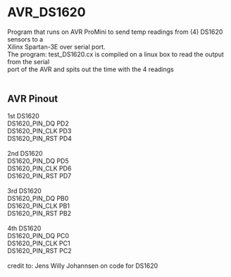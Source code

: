 <h1>AVR_DS1620</h1>
Program that runs on AVR ProMini to send temp readings from (4) DS1620 sensors to a<br />
Xilinx Spartan-3E over serial port.<br />
The program: test_DS1620.cx is compiled on a linux box to read the output from the serial<br />
port of the AVR and spits out the time with the 4 readings<br />
<br />
<h2>AVR Pinout</h2>
1st DS1620<br />
DS1620_PIN_DQ	PD2<br />
DS1620_PIN_CLK	PD3<br />
DS1620_PIN_RST	PD4<br />
<br />
2nd DS1620<br />
DS1620_PIN_DQ	PD5<br />
DS1620_PIN_CLK	PD6<br />
DS1620_PIN_RST	PD7<br />
<br />
3rd DS1620<br />
DS1620_PIN_DQ	PB0<br />
DS1620_PIN_CLK	PB1<br />
DS1620_PIN_RST	PB2<br />
<br />
4th DS1620<br />
DS1620_PIN_DQ	PC0<br />
DS1620_PIN_CLK	PC1<br />
DS1620_PIN_RST	PC2<br />
<br />
credit to: Jens Willy Johannsen on code for DS1620<br />
